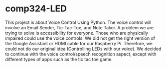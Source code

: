 # comp324-LED
This project is about Voice Control Using Python.
The voice control will involve an Email Sender, Tic-Tac-Toe, and Note Taker.
A problem we are trying to solve is accessibility for everyone. Those who are physically impaired could use the voice controls. 
We did not get the right version of the Google Assistant or HDMI cable for our Raspberry Pi.
Therefore, we could not do our original idea (Controlling LEDs with our voice).
We decided to continue with the voice control/speech recognition aspect, except with different types of apps such as the tic tac toe game.
